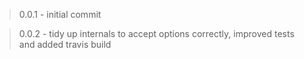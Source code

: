 >0.0.1 - initial commit

>0.0.2 - tidy up internals to accept options correctly, improved tests and added travis build



